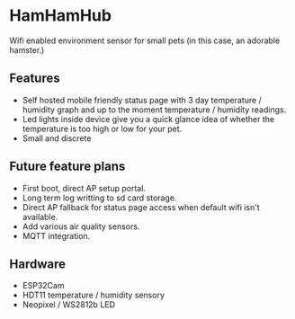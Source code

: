 # HamHamHub
Wifi enabled environment sensor for small pets (in this case, an adorable hamster.)

## Features
* Self hosted mobile friendly status page with 3 day temperature / humidity graph and up to the moment temperature / humidity readings.
* Led lights inside device give you a quick glance idea of whether the temperature is too high or low for your pet.
* Small and discrete

## Future feature plans
* First boot, direct AP setup portal.
* Long term log writting to sd card storage.
* Direct AP fallback for status page access when default wifi isn't available.
* Add various air quality sensors.
* MQTT integration.

## Hardware
* ESP32Cam
* HDT11 temperature / humidity sensory
* Neopixel / WS2812b LED
